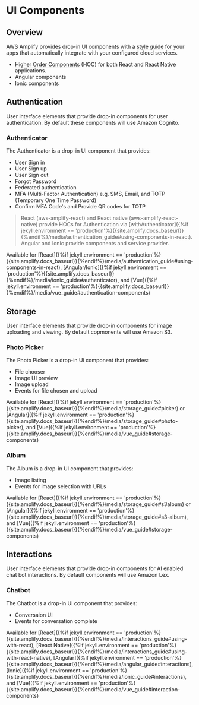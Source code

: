 ---
---

# UI Components

## Overview 

AWS Amplify provides drop-in UI components with a [style guide](https://aws-amplify.github.io/media/ui_library) for your apps that automatically integrate with your configured cloud services. 
- [Higher Order Components](https://reactjs.org/docs/higher-order-components.html) (HOC) for both React and React Native applications. 
 - Angular components
 - Ionic components

## Authentication

User interface elements that provide drop-in components for user authentication. By default these components will use Amazon Cognito.

### Authenticator

The Authenticator is a drop-in UI component that provides:

 - User Sign in
 - User Sign up
 - User Sign out
 - Forgot Password
 - Federated authentication
 - MFA (Multi-Factor Authentication) e.g. SMS, Email, and TOTP (Temporary One Time Password)
 - Confirm MFA Code's and Provide QR codes for TOTP

> React (aws-amplify-react) and React native (aws-amplify-react-native) provide HOCs for Authentication via [withAuthenticator]({%if jekyll.environment == 'production'%}{{site.amplify.docs_baseurl}}{%endif%}/media/authentication_guide#using-components-in-react). Angular and Ionic provide components and service provider.


Available for [React]({%if jekyll.environment == 'production'%}{{site.amplify.docs_baseurl}}{%endif%}/media/authentication_guide#using-components-in-react), [Angular/Ionic]({%if jekyll.environment == 'production'%}{{site.amplify.docs_baseurl}}{%endif%}/media/ionic_guide#authenticator), and [Vue]({%if jekyll.environment == 'production'%}{{site.amplify.docs_baseurl}}{%endif%}/media/vue_guide#authentication-components)

## Storage 

User interface elements that provide drop-in components for image uploading and viewing. By default copmonents will use Amazon S3.

### Photo Picker

The Photo Picker is a drop-in Ui component that provides:

 - File chooser
 - Image UI preview
 - Image upload
 - Events for file chosen and upload

Available for [React]({%if jekyll.environment == 'production'%}{{site.amplify.docs_baseurl}}{%endif%}/media/storage_guide#picker) or [Angular]({%if jekyll.environment == 'production'%}{{site.amplify.docs_baseurl}}{%endif%}/media/storage_guide#photo-picker), and [Vue]({%if jekyll.environment == 'production'%}{{site.amplify.docs_baseurl}}{%endif%}/media/vue_guide#storage-components)

### Album

The Album is a drop-in UI component that provides:

 - Image listing
 - Events for image selection with URLs

Available for [React]({%if jekyll.environment == 'production'%}{{site.amplify.docs_baseurl}}{%endif%}/media/storage_guide#s3album) or [Angular]({%if jekyll.environment == 'production'%}{{site.amplify.docs_baseurl}}{%endif%}/media/storage_guide#s3-album), and [Vue]({%if jekyll.environment == 'production'%}{{site.amplify.docs_baseurl}}{%endif%}/media/vue_guide#storage-components)

## Interactions

User interface elements that provide drop-in components for AI enabled chat bot interactions. By default components will use Amazon Lex.

### Chatbot

The Chatbot is a drop-in UI component that provides:

 - Conversaion UI
 - Events for conversation complete

Available for [React]({%if jekyll.environment == 'production'%}{{site.amplify.docs_baseurl}}{%endif%}/media/interactions_guide#using-with-react), [React Native]({%if jekyll.environment == 'production'%}{{site.amplify.docs_baseurl}}{%endif%}/media/interactions_guide#using-with-react-native), [Angular]({%if jekyll.environment == 'production'%}{{site.amplify.docs_baseurl}}{%endif%}/media/angular_guide#interactions), [Ionic]({%if jekyll.environment == 'production'%}{{site.amplify.docs_baseurl}}{%endif%}/media/ionic_guide#interactions), and [Vue]({%if jekyll.environment == 'production'%}{{site.amplify.docs_baseurl}}{%endif%}/media/vue_guide#interaction-components)

